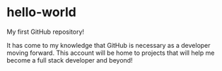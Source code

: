 # hello-world
My first GitHub repository!

It has come to my knowledge that GitHub is necessary as a developer moving forward. This account will be home to projects that will help me become a full stack developer and beyond!
